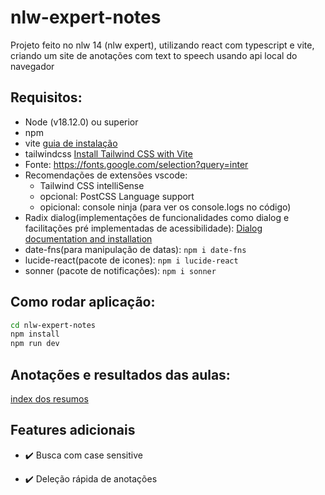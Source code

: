 # nlw-expert-notes

Projeto feito no nlw 14 (nlw expert), utilizando react com typescript e vite, criando um site de anotações com text to speech usando api local do navegador

## Requisitos:

- Node (v18.12.0) ou superior
- npm
- vite [guia de instalação](https://vitejs.dev/guide/installation.html)
- tailwindcss [Install Tailwind CSS with Vite](https://tailwindcss.com/docs/guides/vite)
- Fonte: https://fonts.google.com/selection?query=inter
- Recomendações de extensões vscode:
  - Tailwind CSS intelliSense
  - opcional: PostCSS Language support
  - opicional: console ninja (para ver os console.logs no código)
- Radix dialog(implementações de funcionalidades como dialog e facilitações pré implementadas de acessibilidade): [Dialog documentation and installation](https://www.radix-ui.com/docs/primitives/components/dialog)
- date-fns(para manipulação de datas): `npm i date-fns`
- lucide-react(pacote de icones): `npm i lucide-react`
- sonner (pacote de notificações): `npm i sonner`

## Como rodar aplicação:

```bash
cd nlw-expert-notes
npm install
npm run dev
```

## Anotações e resultados das aulas:

[index dos resumos](class_notes/general-class-index)

## Features adicionais

- :heavy_check_mark: Busca com case sensitive

- :heavy_check_mark: Deleção rápida de anotações
